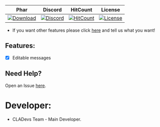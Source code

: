 | Phar | Discord | HitCount | License |
| :---: | :---: | :---: | :---: |
 [![Download](https://img.shields.io/badge/download-latest-blue.svg)](https://poggit.pmmp.io/ci/CLADevs/CLARules) | [![Discord](https://camo.githubusercontent.com/455152269a0ed38255ed15e375084d4dd08e0c98/68747470733a2f2f696d672e736869656c64732e696f2f62616467652f636861742d6f6e253230646973636f72642d3732383944412e737667)](https://discord.gg/xEm5pcM) | [![HitCount](http://hits.dwyl.io/CLADevs/CLARules.svg)](http://hits.dwyl.io/CLADevs/CLARules) | [![License](https://img.shields.io/github/license/CLADevs/CLARules.svg?label=License)](LICENSE)
 
* If you want other features please click [here](https://github.com/CLADevs/CLARules/issues/new) and tell us what you want!

## Features:

- [x] Editable messages

 ## Need Help?
  Open an Issue [here](https://github.com/CLADevs/CLARules/issues/new).

 # Developer:
 * CLADevs Team - Main Developer.